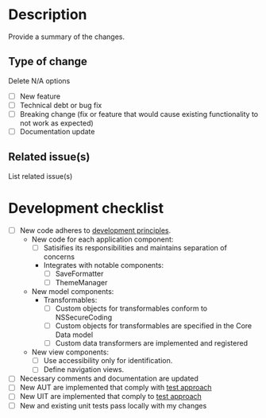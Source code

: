 # Description
Provide a summary of the changes.

## Type of change
Delete N/A options
- [ ] New feature
- [ ] Technical debt or bug fix
- [ ] Breaking change (fix or feature that would cause existing functionality to not work as expected)
- [ ] Documentation update

## Related issue(s)
List related issue(s)

# Development checklist
- [ ] New code adheres to [development principles](https://github.com/vyoung831/Mu/blob/master/doc/Development/development-principles.md).
    - New code for each application component:
        - [ ] Satisifies its responsibilities and maintains separation of concerns
        - Integrates with notable components:
            - [ ] SaveFormatter
            - [ ] ThemeManager
    - New model components:
        - Transformables:
            - [ ] Custom objects for transformables conform to NSSecureCoding
            - [ ] Custom objects for transformables are specified in the Core Data model
            - [ ] Custom data transformers are implemented and registered
    - New view components:
        - [ ] Use accessibility only for identification.
        - [ ] Define navigation views.
- [ ] Necessary comments and documentation are updated
- [ ] New AUT are implemented that comply with [test approach](https://github.com/vyoung831/Mu/blob/master/doc/Development/test-approach.md)
- [ ] New UIT are implemented that comply to [test approach](https://github.com/vyoung831/Mu/blob/master/doc/Development/test-approach.md)
- [ ] New and existing unit tests pass locally with my changes
